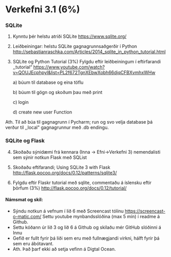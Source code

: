 # Verkefni 3.1 (6%)
### SQLite
1) Kynntu þér helstu atriði SQLite
https://www.sqlite.org/


2) Leiðbeiningar: helstu SQLite gagnagrunnsaðgerðir í Python
http://sebastianraschka.com/Articles/2014_sqlite_in_python_tutorial.html


3) SQLite og Python Tutorial (3%)
Fylgdu eftir leiðbeiningum í eftirfarandi ,,tutorial“
https://www.youtube.com/watch?v=QOUJEcphpyI&list=PL2f672TgnXEbwXobh66djqCFBXvmhxWHw

    a) búum til database og eina töflu

    b) búum til gögn og skoðum þau með print

    c) login

    d) create new user Function

Ath. Til að búa til gagnagrunn í Pycharm; run og svo velja database þá verður til ,,local"
gagnagrunnur með .db endingu.


### SQLite og Flask


4) Skoðaðu sýnidæmi frá kennara (Inna -> Efni->Verkefni 3) nemendalisti sem sýnir notkun Flask
með SQList


5) Skoðaðu eftifarandi; Using SQLite 3 with Flask
http://flask.pocoo.org/docs/0.12/patterns/sqlite3/


6) Fylgdu eftir Flaskr tutorial með sqlite, commentaðu á íslensku eftir þörfum (3%)
http://flask.pocoo.org/docs/0.12/tutorial/


#### Námsmat og skil:
* Sýndu notkun á vefnum í lið 6 með Screencast tólinu https://screencast-o-matic.com/
Settu youtube mynbandsslóðina (max 5 mín) í readme á Github.
* Settu kóðann úr lið 3 og lið 6 á Github og skilaðu mér GitHub slóðinni á Innu
* Gefið er fullt fyrir þá liði sem eru með fullnægjandi virkni, hálft fyrir þá sem eru
ábótavant.
* Ath. Það þarf ekki að setja vefinn á Digtal Ocean.
